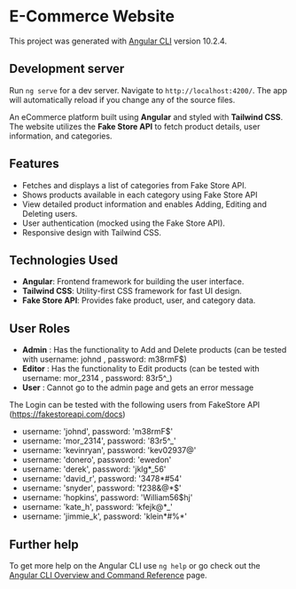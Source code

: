 # E-Commerce Website

This project was generated with [Angular CLI](https://github.com/angular/angular-cli) version 10.2.4.

## Development server

Run `ng serve` for a dev server. Navigate to `http://localhost:4200/`. The app will automatically reload if you change any of the source files.

An eCommerce platform built using **Angular** and styled with **Tailwind CSS**. The website utilizes the **Fake Store API** to fetch product details, user information, and categories.

## Features
- Fetches and displays a list of categories from Fake Store API.
- Shows products available in each category using Fake Store API
- View detailed product information and enables Adding, Editing and Deleting users.
- User authentication (mocked using the Fake Store API).
- Responsive design with Tailwind CSS.
  
## Technologies Used
- **Angular**: Frontend framework for building the user interface.
- **Tailwind CSS**: Utility-first CSS framework for fast UI design.
- **Fake Store API**: Provides fake product, user, and category data.

## User Roles
- **Admin** : Has the functionality to Add and Delete products (can be tested with username: johnd , password: m38rmF$)
- **Editor** : Has the functionality to Edit products (can be tested with username: mor_2314 , password: 83r5^_)
- **User** : Cannot go to the admin page and gets an error message

The Login can be tested with the following users from FakeStore API (https://fakestoreapi.com/docs)

- username: 'johnd', password: 'm38rmF$'
- username: 'mor_2314', password: '83r5^_'
- username: 'kevinryan', password: 'kev02937@'
- username: 'donero', password: 'ewedon'
- username: 'derek', password: 'jklg*_56'
- username: 'david_r', password: '3478*#54'
- username: 'snyder', password: 'f238&@*$'
- username: 'hopkins', password: 'William56$hj'
- username: 'kate_h', password: 'kfejk@*_'
- username: 'jimmie_k', password: 'klein*#%*'

## Further help

To get more help on the Angular CLI use `ng help` or go check out the [Angular CLI Overview and Command Reference](https://angular.io/cli) page.
